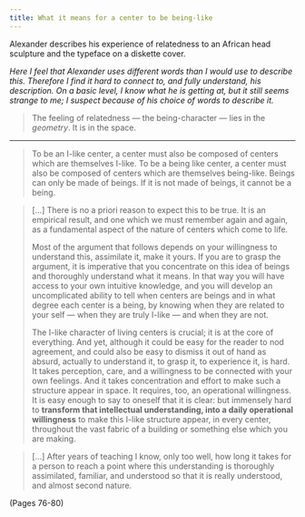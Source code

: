 ```yaml
---
title: What it means for a center to be being-like
---
```


Alexander describes his experience of relatedness to an African head sculpture and the typeface on a diskette cover.

*Here I feel that Alexander uses different words than I would use to describe this. Therefore I find it hard to connect to, and fully understand, his description. On a basic level, I know what he is getting at, but it still seems strange to me; I suspect because of his choice of words to describe it.*

> The feeling of relatedness — the being-character — lies in the *geometry*. It is in the space.

---

> To be an I-like center, a center must also be composed of centers which are themselves I-like. To be a being like center, a center must also be composed of centers which are themselves being-like. Beings can only be made of beings. If it is not made of beings, it cannot be a being.

> […] There is no a priori reason to expect this to be true. It is an empirical result, and one which we must remember again and again, as a fundamental aspect of the nature of centers which come to life.
> 
> Most of the argument that follows depends on your willingness to understand this, assimilate it, make it yours. If you are to grasp the argument, it is imperative that you concentrate on this idea of beings and thoroughly understand what it means. In that way you will have access to your own intuitive knowledge, and you will develop an uncomplicated ability to tell when centers are beings and in what degree each center is a being, by knowing when they are related to your self — when they are truly I-like — and when they are not.
> 
> The I-like character of living centers is crucial; it is at the core of everything. And yet, although it could be easy for the reader to nod agreement, and could also be easy to dismiss it out of hand as absurd, actually to understand it, to grasp it, to experience it, is hard. It takes perception, care, and a willingness to be connected with your own feelings. And it takes concentration and effort to make such a structure appear in space. It requires, too, an operational willingness. It is easy enough to say to oneself that it is clear: but immensely hard to **transform that intellectual understanding, into a daily operational willingness** to make this I-like structure appear, in every center, throughout the vast fabric of a building or something else which you are making.

> […] After years of teaching I know, only too well, how long it takes for a person to reach a point where this understanding is thoroughly assimilated, familiar, and understood so that it is really understood, and almost second nature.

(Pages 76-80)